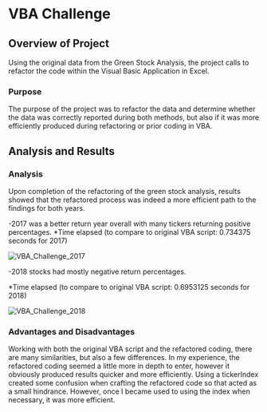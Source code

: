 # VBA Challenge

## Overview of Project
Using the original data from the Green Stock Analysis, the project calls to refactor the code within the Visual Basic Application in Excel. 

### Purpose
The purpose of the project was to refactor the data and determine whether the data was correctly reported during both methods, but also if it was more efficiently produced during refactoring or prior coding in VBA. 

## Analysis and Results

### Analysis
Upon completion of the refactoring of the green stock analysis, results showed that the refactored process was indeed a more efficient path to the findings for both years.

-2017 was a better return year overall with many tickers returning positive percentages.
*Time elapsed (to compare to original VBA script: 0.734375 seconds for 2017)

![VBA_Challenge_2017](https://user-images.githubusercontent.com/73874291/99920200-bb2f6100-2cd6-11eb-83e7-128ff5db9155.png)

-2018 stocks had mostly negative return percentages.

*Time elapsed (to compare to original VBA script: 0.6953125 seconds for 2018)

![VBA_Challenge_2018](https://user-images.githubusercontent.com/73874291/99920205-bec2e800-2cd6-11eb-93da-f39437f52a27.png)

### Advantages and Disadvantages
Working with both the original VBA script and the refactored coding, there are many similarities, but also a few differences. In my experience, the refactored coding seemed a little more in depth to enter, however it obviously produced results quicker and more efficiently. Using a tickerIndex created some confusion when crafting the refactored code so that acted as a small hindrance. However, once I became used to using the index when necessary, it was more efficient. 
